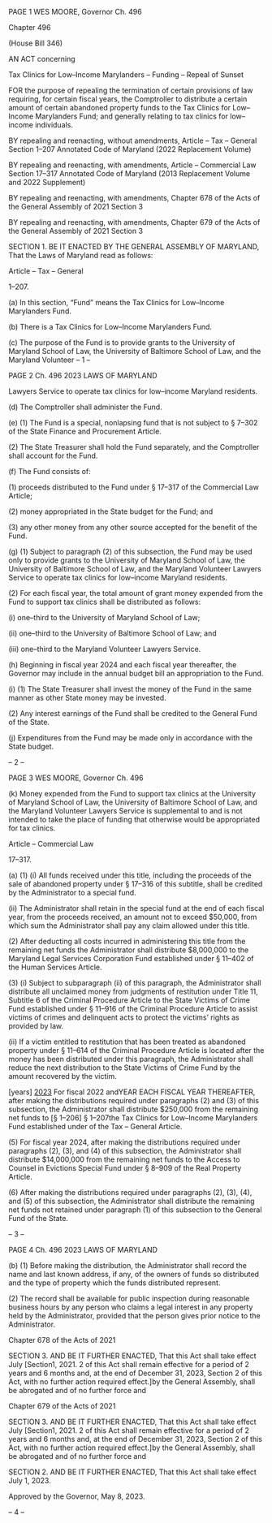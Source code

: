 PAGE 1
WES MOORE, Governor Ch. 496

Chapter 496

(House Bill 346)

AN ACT concerning

Tax Clinics for Low–Income Marylanders – Funding – Repeal of Sunset

FOR the purpose of repealing the termination of certain provisions of law requiring, for
certain fiscal years, the Comptroller to distribute a certain amount of certain
abandoned property funds to the Tax Clinics for Low–Income Marylanders Fund;
and generally relating to tax clinics for low–income individuals.

BY repealing and reenacting, without amendments,
Article – Tax – General
Section 1–207
Annotated Code of Maryland
(2022 Replacement Volume)

BY repealing and reenacting, with amendments,
Article – Commercial Law
Section 17–317
Annotated Code of Maryland
(2013 Replacement Volume and 2022 Supplement)

BY repealing and reenacting, with amendments,
Chapter 678 of the Acts of the General Assembly of 2021
Section 3

BY repealing and reenacting, with amendments,
Chapter 679 of the Acts of the General Assembly of 2021
Section 3

SECTION 1. BE IT ENACTED BY THE GENERAL ASSEMBLY OF MARYLAND,
That the Laws of Maryland read as follows:

Article – Tax – General

1–207.

(a) In this section, “Fund” means the Tax Clinics for Low–Income Marylanders
Fund.

(b) There is a Tax Clinics for Low–Income Marylanders Fund.

(c) The purpose of the Fund is to provide grants to the University of Maryland
School of Law, the University of Baltimore School of Law, and the Maryland Volunteer
– 1 –

PAGE 2
Ch. 496 2023 LAWS OF MARYLAND

Lawyers Service to operate tax clinics for low–income Maryland residents.

(d) The Comptroller shall administer the Fund.

(e) (1) The Fund is a special, nonlapsing fund that is not subject to § 7–302 of
the State Finance and Procurement Article.

(2) The State Treasurer shall hold the Fund separately, and the
Comptroller shall account for the Fund.

(f) The Fund consists of:

(1) proceeds distributed to the Fund under § 17–317 of the Commercial
Law Article;

(2) money appropriated in the State budget for the Fund; and

(3) any other money from any other source accepted for the benefit of the
Fund.

(g) (1) Subject to paragraph (2) of this subsection, the Fund may be used only
to provide grants to the University of Maryland School of Law, the University of Baltimore
School of Law, and the Maryland Volunteer Lawyers Service to operate tax clinics for
low–income Maryland residents.

(2) For each fiscal year, the total amount of grant money expended from
the Fund to support tax clinics shall be distributed as follows:

(i) one–third to the University of Maryland School of Law;

(ii) one–third to the University of Baltimore School of Law; and

(iii) one–third to the Maryland Volunteer Lawyers Service.

(h) Beginning in fiscal year 2024 and each fiscal year thereafter, the Governor
may include in the annual budget bill an appropriation to the Fund.

(i) (1) The State Treasurer shall invest the money of the Fund in the same
manner as other State money may be invested.

(2) Any interest earnings of the Fund shall be credited to the General Fund
of the State.

(j) Expenditures from the Fund may be made only in accordance with the State
budget.

– 2 –

PAGE 3
WES MOORE, Governor Ch. 496

(k) Money expended from the Fund to support tax clinics at the University of
Maryland School of Law, the University of Baltimore School of Law, and the Maryland
Volunteer Lawyers Service is supplemental to and is not intended to take the place of
funding that otherwise would be appropriated for tax clinics.

Article – Commercial Law

17–317.

(a) (1) (i) All funds received under this title, including the proceeds of the
sale of abandoned property under § 17–316 of this subtitle, shall be credited by the
Administrator to a special fund.

(ii) The Administrator shall retain in the special fund at the end of
each fiscal year, from the proceeds received, an amount not to exceed $50,000, from which
sum the Administrator shall pay any claim allowed under this title.

(2) After deducting all costs incurred in administering this title from the
remaining net funds the Administrator shall distribute $8,000,000 to the Maryland Legal
Services Corporation Fund established under § 11–402 of the Human Services Article.

(3) (i) Subject to subparagraph (ii) of this paragraph, the Administrator
shall distribute all unclaimed money from judgments of restitution under Title 11, Subtitle
6 of the Criminal Procedure Article to the State Victims of Crime Fund established under
§ 11–916 of the Criminal Procedure Article to assist victims of crimes and delinquent acts
to protect the victims’ rights as provided by law.

(ii) If a victim entitled to restitution that has been treated as
abandoned property under § 11–614 of the Criminal Procedure Article is located after the
money has been distributed under this paragraph, the Administrator shall reduce the next
distribution to the State Victims of Crime Fund by the amount recovered by the victim.

[years] [2023](4) For fiscal 2022 andYEAR EACH FISCAL YEAR
THEREAFTER, after making the distributions required under paragraphs (2) and (3) of this
subsection, the Administrator shall distribute $250,000 from the remaining net funds to
[§ 1–206] § 1–207the Tax Clinics for Low–Income Marylanders Fund established under of
the Tax – General Article.

(5) For fiscal year 2024, after making the distributions required under
paragraphs (2), (3), and (4) of this subsection, the Administrator shall distribute
$14,000,000 from the remaining net funds to the Access to Counsel in Evictions Special
Fund under § 8–909 of the Real Property Article.

(6) After making the distributions required under paragraphs (2), (3), (4),
and (5) of this subsection, the Administrator shall distribute the remaining net funds not
retained under paragraph (1) of this subsection to the General Fund of the State.

– 3 –

PAGE 4
Ch. 496 2023 LAWS OF MARYLAND

(b) (1) Before making the distribution, the Administrator shall record the
name and last known address, if any, of the owners of funds so distributed and the type of
property which the funds distributed represent.

(2) The record shall be available for public inspection during reasonable
business hours by any person who claims a legal interest in any property held by the
Administrator, provided that the person gives prior notice to the Administrator.

Chapter 678 of the Acts of 2021

SECTION 3. AND BE IT FURTHER ENACTED, That this Act shall take effect July
[Section1, 2021. 2 of this Act shall remain effective for a period of 2 years and 6 months
and, at the end of December 31, 2023, Section 2 of this Act, with no further action required
effect.]by the General Assembly, shall be abrogated and of no further force and

Chapter 679 of the Acts of 2021

SECTION 3. AND BE IT FURTHER ENACTED, That this Act shall take effect July
[Section1, 2021. 2 of this Act shall remain effective for a period of 2 years and 6 months
and, at the end of December 31, 2023, Section 2 of this Act, with no further action required
effect.]by the General Assembly, shall be abrogated and of no further force and

SECTION 2. AND BE IT FURTHER ENACTED, That this Act shall take effect July
1, 2023.

Approved by the Governor, May 8, 2023.

– 4 –